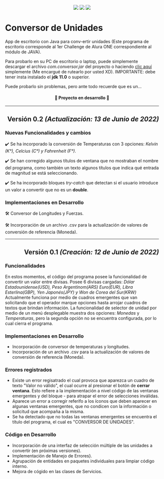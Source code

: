 <p align="center">
<img src="https://img.shields.io/badge/Estado-EN%20DESARRLLO-green">
<img src="https://img.shields.io/badge/JAVA-11.0v-blue">
<img src="https://img.shields.io/badge/Version-0.2v-yellow">
</p>

# Conversor de Unidades
App de escritorio con Java para conv-ertir unidades (Este programa de escritorio corresponde al 1er Challenge de Alura ONE correspondiente al módulo de JAVA).

Para probarlo en su PC de escritorio o laptop, puede simplemente descargar el archivo <i>com.conversor.jar</i> del proyecto o haciendo <a href="https://github.com/fpetroni/com.conversor-unidades/raw/main/com.conversor.jar">clic aquí</a> simplemente (Me encargué de rutearlo por usted XD). IMPORTANTE: debe tener insta instalado el <b>jdk 11.0</b> o superior.

Puede probarlo sin problemas, pero ante todo recuerde que es un...

<h4 align="center"> 🚧 Proyecto en desarrollo 🚧 </h4>

<hr>

<h2 align="right">Versión 0.2 <i>(Actualización: 13 de Junio de 2022)</i></h2>

<h3>Nuevas Funcionalidades y cambios</h3>
  <p>✔️ Se ha incorporado la conversión de Temperaturas con 3 opciones: <i>Kelvin (K°), Celcius (C°) y Fahrenheit (F°)</i>.</p>
  <p>✔️ Se han corregido algunos títulos de ventana que no mostraban el nombre del programa, como también un texto algunos títulos que indica qué entrada de magnitud se está seleccionando.</p>
  <p>✔️ Se ha incorporado bloques <i>try-catch</i> que detectan si el usuario introduce un valor a convertir que no es un <b>double</b>.</p>

<h3>Implementaciones en Desarrollo</h3>
  <p>🛠️ Conversor de Longitudes y Fuerzas.</p>
  <p>🛠️ Incorporación de un archivo .csv para la actualización de valores de conversión de referencia (Moneda).</p>

<hr>

<h2 align="right">Versión 0.1 <i>(Creación: 12 de Junio de 2022)</i></h2>

<h3>Funcionalidades</h3> 
En estos momentos, el código del programa posee la funcionalidad de convertir un valor entre divisas. Posee 6 divisas cargadas: <i>Dólar Estadounidense(USD), Peso Argentinom(ARS) Euro(EUR), Libra Esterlina(GBP), Yen Japonés(JPY) y Won de Corea del Sur(KRW)</i>
Actualmente funciona por medio de cuadros emergentes que van solicitando que el operador marque opciones hasta arrojar cuadros de textos que brindan información.
La funcionalidad de selector de unidad por medio de un menú desplegable muestra dos opciones: <i>Monedas</i> y <i>Temperaturas</i>, pero la segunda opción no se encuentra configurada, por lo cual cierra el programa.

<h3>Implementaciones en Desarrollo</h3>
<ul>
  <li>Incorporación de conversor de temperaturas y longitudes.</li>
  <li>Incorporación de un archivo .csv para la actualización de valores de conversión de referencia (Moneda).</li>
</ul>

<h3>Errores registrados</h3>
<ul>
  <li>Existe un error regisatrado el cual provoca que aparezca un cuadro de texto "Valor no válido", el cual ocurre al presionar el botón de <b>cerrar ventana</b>. Esto refiere a la implementación a nivel código de las ventanas emergentes y del bloque <try>-<catch> para atrapar el error de selecciones inválidas.</li>
  <li>Aparece un error a corregir referifo a los íconos que deben aparecer en algunas ventanas emergentes, que no condicen con la información o solicitud que acompaña a la misma.</li>
  <li>Se ha detectado que no todas las ventanas emergentes se encuentra el título del programa, el cual es "CONVERSOR DE UNIDADES".</li>
</ul>

<h3>Código en Desarrollo</h3>
<ul>
  <li>Incorporación de una interfaz de selección múltiple de las unidades a convertir (en próximas versiones).</li>
  <li>Implementación de Manejo de Errores}.</li>
  <li>Agrupación de entidades en paquetes individuales para limpiar código interno.</li>
  <li>Mejora de cógido en las clases de Servicios.</li>
</ul>
